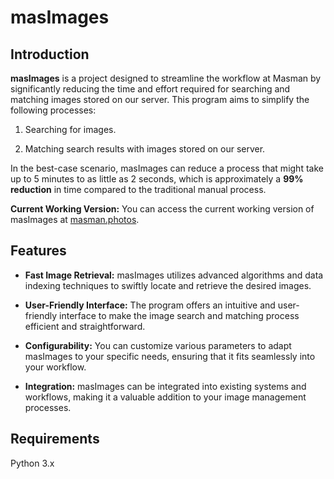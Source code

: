 # masImages

  

## Introduction

  

**masImages** is a project designed to streamline the workflow at Masman by significantly reducing the time and effort required for searching and matching images stored on our server. This program aims to simplify the following processes:

  

1. Searching for images.

2. Matching search results with images stored on our server.

  

In the best-case scenario, masImages can reduce a process that might take up to 5 minutes to as little as 2 seconds, which is approximately a **99% reduction** in time compared to the traditional manual process.

  
**Current Working Version:** You can access the current working version of masImages at [masman.photos](https://masman.photos). 


## Features

  

-  **Fast Image Retrieval:** masImages utilizes advanced algorithms and data indexing techniques to swiftly locate and retrieve the desired images.

  

-  **User-Friendly Interface:** The program offers an intuitive and user-friendly interface to make the image search and matching process efficient and straightforward.

  

-  **Configurability:** You can customize various parameters to adapt masImages to your specific needs, ensuring that it fits seamlessly into your workflow.

  

-  **Integration:** masImages can be integrated into existing systems and workflows, making it a valuable addition to your image management processes.

  
  

## Requirements

  Python 3.x
